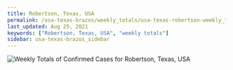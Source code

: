 ```yaml
---
title: Robertson, Texas, USA
permalink: /usa-texas-brazos/weekly_totals/usa-texas-robertson-weekly_totals.html
last_updated: Aug 25, 2021
keywords: ["Robertson, Texas, USA", "weekly totals"]
sidebar: usa-texas-brazos_sidebar
---
```


![Weekly Totals of Confirmed Cases for Robertson, Texas, USA](/covid_tracker/images/graphs/usa-texas-robertson-weekly_totals_graph.png)
